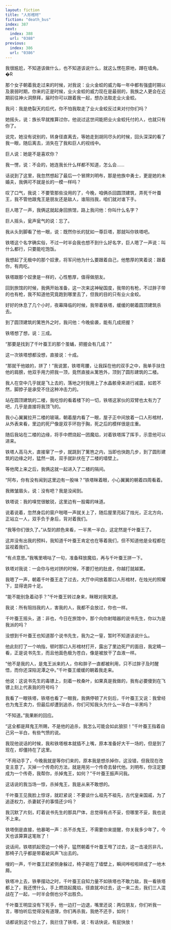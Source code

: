 ```yaml
---
layout: fiction
title: "人形棺材"
fiction: "death_bus"
index: 387
next:
  index: 388
  url: "0388"
previous:
  index: 386
  url: "0386"
---
```

我很尴尬，不知道该做什么，也不知道该说什么，就这么愣在原地，蹲在墙角。 �R

那个女子朝着我走过来的时候，对我说：业火金蛟的威力每一年中都有强盛时期以及衰弱时期，你来的正是时候，业火金蛟的威力现在是最弱的，我族之人更会在近期前往神火洞祭拜，届时你可以跟着我一起，想办法取走业火金蛟。

我问：我是绝裂天的后代，你不怕我取走了业火金蛟反过来对付你们吗？

她摇头，说：族长早就推算过你，他说过这世间能把业火金蛟托付的人，也就只有你了。

说完，她没有说别的，转身径直离去，等她走到胡同尽头的时候，回头深深的看了我一眼，随后离去，消失在了我和巨人的视线中。

巨人说：她是不是喜欢你？

我一愣，说：不会的，她连我长什么样都不知道，怎么会……

话说到了这里，我忽然想起了最后一个冒牌刘明布，那是他族中勇士，更是她的未婚夫，我俩可不就是长的一模一样吗？

叹了口气，我说：不要管那些没用的了，今晚，咱俩杀回圆顶建筑，弄死千叶蚕王，我不管他跟鬼王是朋友还是敌人，谁阻挡我，咱们就对谁下手。

巨人嗯了一声，我俩这就起身回旅馆，路上我问他：你叫什么名字？

巨人摇头，瓮声瓮气的说：忘了。

我从头到脚看了他一眼，说：既然你长的犹如一尊巨塔，那就叫你铁塔吧。

铁塔这个名字确实俗，不过一时半会我也想不到什么好名字，巨人嗯了一声说：叫什么都行，只要能吃饱饭。

我想起了无极中的那个奴隶，将军问他为什么要跟着自己，他憨厚的笑着说：跟着你，有肉吃。

铁塔跟那个奴隶是一样的，心性憨厚，值得做朋友。

回到旅馆的时候，我俩开始准备，这一次来这神秘国度，我带的有枪，不过胖子带的也有枪，我不知道他究竟跑到哪里去了，但我的目的只有业火金蛟。

好好的休息了几个小时，夜幕降临的时候，我带着铁塔，缓缓的朝着圆顶建筑杀去。

到了圆顶建筑的篱笆外之时，我问他：今晚偷袭，能有几成把握？

铁塔想了想，说：三成。

“那要是找到了千叶蚕王的那个茧蛹，把握会有几成？”

这一次铁塔想都没想，直接说：十成。

“那就干他娘的，拼了！”我说罢，铁塔弯腰，让我踩在他的双手之中，我单手扶住他的肩膀，他双手用力把我一顶，竟然直接从篱笆外，顶到了圆形建筑的二楼。

我人在空中几乎就是飞上去的，落地之时我用上了水晶骸骨来进行减震，如若不然，脚脖子是承受不住这种冲击力的。

站在圆顶建筑的二楼，我吃惊的看着楼下的一切，铁塔这家伙的双臂也太有力了吧，几乎是直接将我顶飞的。

我小心翼翼拉开二楼的玻璃，朝着屋内看了一眼，屋子正中间放着一口人形棺材，从外表来看，里边的死尸像是双手环抱于胸，死之后的模样很是庄重。

随后我站在二楼的边缘，将手中燃烧起一团魔焰，对着铁塔挥了挥手，示意他可以进来。

铁塔人高马大，直接窜了一步，就跳到了篱笆之内，当即也快跑几步，到了圆形建筑的边缘之时，猛然一跳，双手就趴伏在了二楼的墙壁上。

等他爬上来之后，我俩这就一起进入了二楼的隔间。

“阿布，你有没有闻到这里边有一股味？”铁塔眯着眼，小心翼翼的朝着四周看着。

我微皱眉头，说：没有吧？我是没闻到。

铁塔说：我的嗅觉很敏锐，这里边有一股霉的味道。

说着说着，忽然身后的窗户啪嗒一声就关上了，随后屋里亮起了烛光，正北方向，正站立一人，双手负于身后，背对着我们。

“我等你们很久了。”从型的颜色来看，一半黑一半白，这定然是千叶蚕王了。

这并没有出我的预料，我知道千叶蚕王肯定也在等着我们，但不知道他是全程都在监视着我们。

“有点意思。”我嘴里嘀咕了一句，准备释放魔焰，再与千叶蚕王拼一下。

铁塔对我说：一会你与他对拼的时候，不要打他的肚皮，你越打就越累。

我嗯了一声，朝着千叶蚕王走了过去，大厅中间放着那口人形棺材，在烛光的照耀下，显得诡异十足。

“能不能别急着动手？”千叶蚕王转过身来，眯眼对我笑道。

我说：所有阻挡我的人，害我的人，我都不会放过，你也一样。

千叶蚕王摇头，道：非也，今日在旅馆中，那个向你射暗器的说书先生，你以为是我派的吗？

没想到千叶蚕王也知道那个说书先生，我为之一窒，暂时不知道该说什么。

他此刻打了一个响指，顿时那口人形棺材打开，露出了里边死尸的面目，我定睛一看，正是说书先生，而且他面色极为苍白，像是被放干了血液一样。

“他不是我的人，是鬼王派来的人，你和胖子一直都被利用，只不过胖子及时醒悟，而你还深陷泥潭之中。”千叶蚕王缓缓的朝着我走来。

他说：这说书先生的毒镖上，刻着一枚桑叶，如果真是我做的，我有必要傻到在飞镖上刻上代表我的符号吗？

我看了一眼铁塔，铁塔也看了一眼我，我俩停顿了片刻后，千叶蚕王又说：我曾经也为鬼王卖力，但最后却遭到追杀，你们可知我头为什么一半白一半黑吗？

“不知道。”我果断的回应。

“这全都是拜鬼王所赐，不是他的追杀，我怎么可能会如此狼狈！”千叶蚕王指着自己另一半白，有些气愤的说。

我现他说话的时候，我和铁塔根本就插不上嘴，原本准备好大干一场的，但是到了现在，却僵持在了这里。

“不用动手了，今晚我就是等你们来的，原本我是想杀掉你，这没错，但我现在改变主意了。灭掉一个传奇的方法，就是用另一个传奇去替代他。刘明布，你注定要成为一个传奇，我帮你，杀掉鬼王，如何？”千叶蚕王振声问我。

这话说的我当场一惊，杀掉鬼王，我是从来不敢想的。

千叶蚕王见我脸上惊讶，就赶紧说：不要谈什么祖先不祖先，古代皇亲国戚，为了追逐权力，杀妻弑子的事情还少吗？

我沉默了片刻，盯着说书先生的那具尸体，总觉得有点不妥，但哪里不妥，我也说不上来。

铁塔倒是直接，他暴喝一声：杀不杀鬼王，不需要你来提醒，你关我多少年了，今天也该算算这笔账了！

说话间，铁塔抓起旁边一个椅子，猛然朝着千叶蚕王甩了过去，这一击凌厉非凡，那椅子几乎都是带着破风声飞出去的。

嗖的一声，千叶蚕王赶紧侧身躲过，椅子砸在了墙壁上，瞬间哗啦啦碎成了一地木屑。

铁塔冲上去，铁拳摆动之时，千叶蚕王自知力量不如铁塔也不敢力敌，我一看铁塔都上了，我还愣什么，手上燃烧起魔焰，径直就冲过去，这一来二去，我们三人混战在了一起，一时半会倒也分不出胜负。

千叶蚕王明显没有下死手，他一边打一边退，嘴里还说：两位朋友，你们听我一言，哪怕听后觉得没有道理，你们再杀我，我绝不还手，如何！

话都说到这个份上了，我拦住了铁塔，说：有话快说，有屁快放！